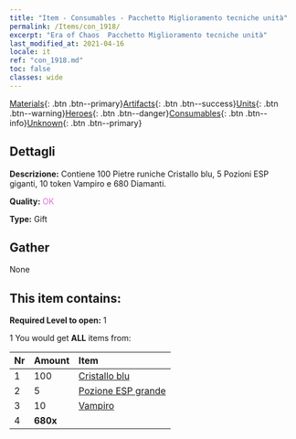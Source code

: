 ```yaml
---
title: "Item - Consumables - Pacchetto Miglioramento tecniche unità"
permalink: /Items/con_1918/
excerpt: "Era of Chaos  Pacchetto Miglioramento tecniche unità"
last_modified_at: 2021-04-16
locale: it
ref: "con_1918.md"
toc: false
classes: wide
---
```

 [Materials](/it/Items/){: .btn .btn--primary}[Artifacts](/it/Items/Artifacts/){: .btn .btn--success}[Units](/it/Items/Units/){: .btn .btn--warning}[Heroes](/it/Items/Heroes/){: .btn .btn--danger}[Consumables](/it/Items/Consumables/){: .btn .btn--info}[Unknown](/it/Items/Unknown/){: .btn .btn--primary}

## Dettagli
 **Descrizione:** Contiene 100 Pietre runiche Cristallo blu, 5 Pozioni ESP giganti, 10 token Vampiro e 680 Diamanti.

 **Quality:** <span style="color: #DA70D6">OK</span>

 **Type:** Gift

## Gather

  None

## This item contains:

 **Required Level to open:** 1

 1 You would get **ALL** items  from:

  | Nr | Amount |     Item    |
  |:---|:-------|:------------|
  | 1 | 100 | [Cristallo blu](/it/Items/con_716/) |  | 
  | 2 | 5 | [Pozione ESP grande](/it/Items/con_702/) |  | 
  | 3 | 10 | [Vampiro](/it/Items/unt_211/) |  | 
  | 4 |  **680x** | <i class="fas fa-gem"/> |  | 

